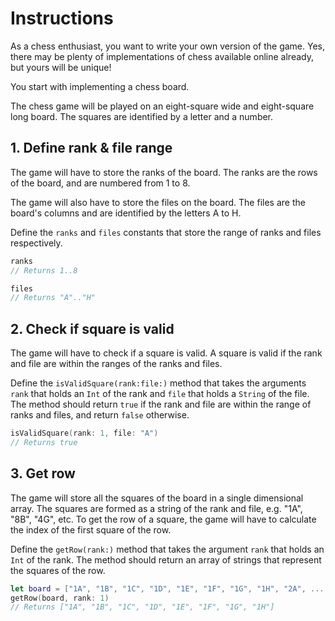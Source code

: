 # Instructions

As a chess enthusiast, you want to write your own version of the game.
Yes, there may be plenty of implementations of chess available online already, but yours will be unique!

You start with implementing a chess board.

The chess game will be played on an eight-square wide and eight-square long board.
The squares are identified by a letter and a number.

## 1. Define rank & file range

The game will have to store the ranks of the board.
The ranks are the rows of the board, and are numbered from 1 to 8.

The game will also have to store the files on the board.
The files are the board's columns and are identified by the letters A to H.

Define the `ranks` and `files` constants that store the range of ranks and files respectively.

```swift
ranks
// Returns 1..8

files
// Returns "A".."H"
```

## 2. Check if square is valid

The game will have to check if a square is valid.
A square is valid if the rank and file are within the ranges of the ranks and files.

Define the `isValidSquare(rank:file:)` method that takes the arguments `rank` that holds an `Int` of the rank and `file` that holds a `String` of the file.
The method should return `true` if the rank and file are within the range of ranks and files, and return `false` otherwise.

```swift
isValidSquare(rank: 1, file: "A")
// Returns true
```

## 3. Get row

The game will store all the squares of the board in a single dimensional array.
The squares are formed as a string of the rank and file, e.g. "1A", "8B", "4G", etc.
To get the row of a square, the game will have to calculate the index of the first square of the row.

Define the `getRow(rank:)` method that takes the argument `rank` that holds an `Int` of the rank.
The method should return an array of strings that represent the squares of the row.

```swift
let board = ["1A", "1B", "1C", "1D", "1E", "1F", "1G", "1H", "2A", ..., "8H"]
getRow(board, rank: 1)
// Returns ["1A", "1B", "1C", "1D", "1E", "1F", "1G", "1H"]
```
